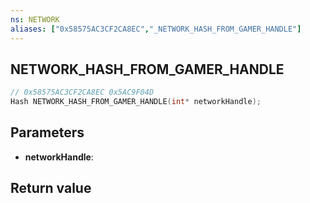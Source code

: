 ```yaml
---
ns: NETWORK
aliases: ["0x58575AC3CF2CA8EC","_NETWORK_HASH_FROM_GAMER_HANDLE"]
---
```

## NETWORK_HASH_FROM_GAMER_HANDLE

```c
// 0x58575AC3CF2CA8EC 0x5AC9F04D
Hash NETWORK_HASH_FROM_GAMER_HANDLE(int* networkHandle);
```


## Parameters
* **networkHandle**: 

## Return value
